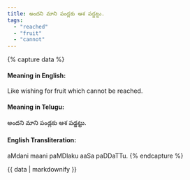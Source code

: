 ```yaml
---
title: అందని మాని పండ్లకు ఆశ పడ్డట్టు.
tags:
  - "reached"
  - "fruit"
  - "cannot"
---
```


{% capture data %}
#### Meaning in English:
Like wishing for fruit which cannot be reached.

#### Meaning in Telugu:
అందని మాని పండ్లకు ఆశ పడ్డట్టు.

#### English Transliteration:
aMdani maani paMDlaku aaSa paDDaTTu.
{% endcapture %}

{{ data | markdownify }}

